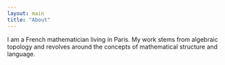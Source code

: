 ```yaml
---
layout: main
title: "About"
---
```

<!-- ![Identification](https://www.sophie.d.espalungue.xyz/images/IMG_0553.jpeg){: style="float: left; width: 100px; margin-right: 20px; margin-bot: 20px; margin-top: 0px; border: 2px solid black;"} -->
I am a French mathematician living in Paris. My work stems from algebraic topology and revolves around the concepts of mathematical structure and language. 
